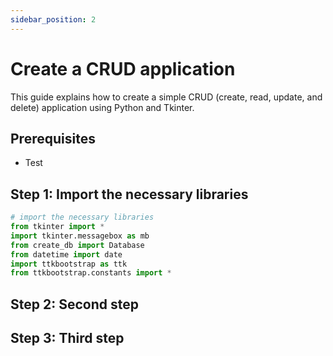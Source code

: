 ```yaml
---
sidebar_position: 2
---
```


# Create a CRUD application

This guide explains how to create a simple CRUD (create, read, update, and delete) application using Python and Tkinter.

## Prerequisites
- Test

## Step 1: Import the necessary libraries

```python
# import the necessary libraries
from tkinter import *
import tkinter.messagebox as mb
from create_db import Database 
from datetime import date
import ttkbootstrap as ttk
from ttkbootstrap.constants import *
```

## Step 2: Second step

## Step 3: Third step
